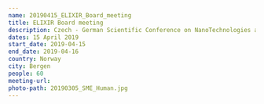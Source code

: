 ```yaml
---
name: 20190415_ELIXIR_Board_meeting
title: ELIXIR Board meeting
description: Czech - German Scientific Conference on NanoTechnologies and Advanced Materials
dates: 15 April 2019
start_date: 2019-04-15
end_date: 2019-04-16
country: Norway
city: Bergen
people: 60
meeting-url: 
photo-path: 20190305_SME_Human.jpg
---
```


